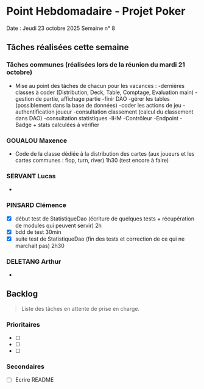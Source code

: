 # Point Hebdomadaire - Projet Poker

Date : Jeudi 23 octobre 2025
Semaine n° 8

## Tâches réalisées cette semaine

### Tâches communes (réalisées lors de la réunion du mardi 21 octobre)
- Mise au point des tâches de chacun pour les vacances :
    -dernières classes à coder (Distribution, Deck, Table, Comptage, Evaluation main)
    -gestion de partie, affichage partie
    -finir DAO
    -gérer les tables (possiblement dans la base de données)
    -coder les actions de jeu
    -authentification joueur
    -consultation classement (calcul du classement dans DAO)
    -consultation statistiques
    -IHM
    -Contrôleur
    -Endpoint
    -Badge + stats calculées à vérifier

### GOUALOU Maxence
- Code de la classe dédiée à la distribution des cartes (aux joueurs et les cartes communes : flop, turn, river) 1h30 (test encore à faire)

### SERVANT Lucas
- 

### PINSARD Clémence
- [x] début test de StatistiqueDao (écriture de quelques tests + récupération de modules qui peuvent servir) 2h
- [x] bdd de test 30min
- [x] suite test de StatistiqueDao (fin des tests et correction de ce qui ne marchait pas) 2h30

### DELETANG Arthur
- 



## Backlog

> Liste des tâches en attente de prise en charge.

### Prioritaires

- [ ] 
- [ ] 
- [ ] 

### Secondaires

- [ ] Ecrire README